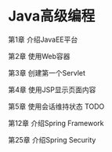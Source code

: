 # Java高级编程 #

第1章 介绍JavaEE平台

第2章 使用Web容器

第3章 创建第一个Servlet

第4章 使用JSP显示页面内容

第5章 使用会话维持状态 TODO

第12章 介绍Spring Framework



第25章 介绍Spring Security